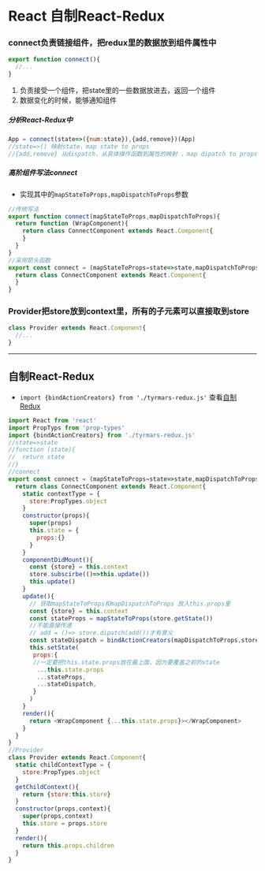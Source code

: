 # React 自制React-Redux

### connect负责链接组件，把redux里的数据放到组件属性中

```js
export function connect(){
  //...
}
```

1. 负责接受一个组件，把state里的一些数据放进去，返回一个组件
2. 数据变化的时候，能够通知组件

##### 分析React-Redux中

```js
App = connect(state=>({num:state}),{add,remove})(App)
//state=>() 映射state，map state to props
//{add,remove} 从dispatch，从具体操作函数到属性的映射 ，map dipatch to props
```

##### 高阶组件写法connect

* 实现其中的`mapStateToProps,mapDispatchToProps`参数

```js
//传统写法
export function connect(mapStateToProps,mapDispatchToProps){
  return function (WrapComponent){
    return class ConnectComponent extends React.Component{
    }
  }
}
//采用箭头函数
export const connect = (mapStateToProps=state=>state,mapDispatchToProps={})=>(WrapComponent)=>{
  return class ConnectComponent extends React.Component{
  }
}
```

### Provider把store放到context里，所有的子元素可以直接取到store

```js
class Provider extends React.Component{
  //...
}
```

---

## 自制React-Redux

* `import {bindActionCreators} from './tyrmars-redux.js'` 查看[自制Redux](/Redux-01/REDUX_CREATE.md)

```js
import React from 'react'
import PropTyps from 'prop-types'
import {bindActionCreators} from './tyrmars-redux.js'
//state=>state
//function (state){
//  return state
//}
//connect
export const connect = (mapStateToProps=state=>state,mapDispatchToProps={})=>{
  return class ConnectComponent extends React.Component{
    static contextType = {
      store:PropTypes.object
    }
    constructor(props){
      super(props)
      this.state = {
        props:{}
      }
    }
    componentDidMount(){
      const {store} = this.context
      store.subscirbe(()=>this.update())
      this.update()
    }
    update(){
      // 获取mapStateToProps和mapDispatchToProps 放入this.props里
      const {store} = this.context
      const stateProps = mapStateToProps(store.getState())
      //不能直接传递
      // add = ()=> store.dipatch(add())才有意义
      const stateDispatch = bindActionCreators(mapDispatchToProps,store.dispatch)
      this.setState(
       props:{
       //一定要把this.state.props放在最上面，因为要覆盖之前的state
        ...this.state.props
        ...stateProps,
        ...stateDispatch,
       }
      )
    }
    render(){
      return <WrapComponent {...this.state.props}></WrapComponent>
    }
  }
}
//Provider
class Provider extends React.Component{
  static childContextType = {
    store:PropTypes.object
  }
  getChildContext(){
    return {store:this.store}
  }
  constructor(props,context){
    super(props,context)
    this.store = props.store
  }
  render(){
    return this.props.children
  }
}
```



